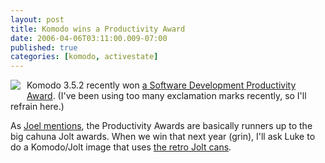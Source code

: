 ```yaml
---
layout: post
title: Komodo wins a Productivity Award
date: 2006-04-06T03:11:00.009-07:00
published: true
categories: [komodo, activestate]
---
```


<div style="float: left; margin-right: 10px; margin-bottom: 10px;"> <a href="http://www.flickr.com/photos/trento/115615668/" title="komodo and jolt"><img src="//static.flickr.com/55/115615668_3c9e7a0fec_m.jpg" /></a> </div>

<p>Komodo 3.5.2 recently won <a href="http://www.sdmagazine.com/pressroom/jolt_finalists_2006.html">a Software Development Productivity Award</a>. (I've been using too many exclamation marks recently, so I'll refrain here.)</p>

<p>As <a href="http://www.joelonsoftware.com/items/2006/03/16.html">Joel mentions</a>, the Productivity Awards are basically runners up to the big cahuna Jolt awards. When we win that next year (grin), I'll ask Luke to do a Komodo/Jolt image that uses <a href="http://flickr.com/photos/tags/jolt">the retro Jolt cans</a>.</p>
